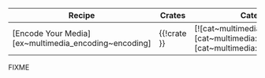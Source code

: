 | Recipe | Crates | Categories |
|--------|--------|------------|
| [Encode Your Media][ex~multimedia_encoding~encoding] | {{!crate }} | [![cat~multimedia::encoding][cat~multimedia::encoding~badge]][cat~multimedia::encoding] |

<div class="hidden">
FIXME
</div>
